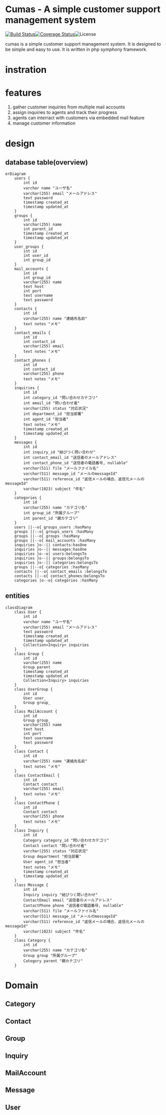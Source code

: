 # Cumas - A simple customer support management system
[![Build Status](https://travis-ci.org/lb-cumas/cumas.svg?branch=master)](https://travis-ci.org/lb-cumas/cumas)[![Coverage Status](https://coveralls.io/repos/github/lb-cumas/cumas/badge.svg?branch=master)](https://coveralls.io/github/lb-cumas/cumas?branch=master)![License](https://img.shields.io/badge/license-MIT-blue.svg)

cumas is a simple customer support management system. It is designed to be simple and easy to use. It is written in php symphony framework.

# instration

# features
1. gather customer inquiries from multiple mail accounts
1. assign inquiries to agents and track their progress
1. agents can interract with customers via embedded mail feature
1. manage customer information

# design
## database table(overview)
```mermaid
erDiagram
	users {
		int id
		varchar name "ユーザ名"
		varchar(255) email "メールアドレス"
		text password
		timestamp created_at
		timestamp updated_at
	}
	groups {
		int id
		varchar(255) name
		int parent_id
		timestamp created_at
		timestamp updated_at
	}
	user_groups {
		int id
		int user_id
		int group_id
	}
	mail_accounts {
		int id
		int group_id
		varchar(255) name
		text host
		int port
		text username
		text password
	}
	contacts {
		int id
		varchar(255) name "連絡先名前"
		text notes "メモ"
	}
	contact_emails {
		int id
		int contact_id
		varchar(255) email
		text notes "メモ"
	}
	contact_phones {
		int id
		int contact_id
		varchar(255) phone
		text notes "メモ"
	}
	inquiries {
		int id
		int category_id "問い合わせカテゴリ"
		int email_id "問い合わせ者"
		varchar(255) status "対応状況"
		int department_id "担当部署"
		int agent_id "担当者"
		text notes "メモ"
		timestamp created_at
		timestamp updated_at
	}
	messages {
		int id
		int inquiry_id "結びつく問い合わせ"
		int contact_email_id "送信者のメールアドレス"
		int contact_phone_id "送信者の電話番号, nullable"
		varchar(511) file "メールファイル名"
		varchar(511) message_id "メールのmessageId"
		varchar(511) reference_id "返信メールの場合、返信元メールのmessageId"
		varchar(1023) subject "件名"
	}
	categories {
		int id
		varchar(255) name "カテゴリ名"
		int group_id "所属グループ"
		int parent_id "親カテゴリ"
	}
	users ||--o{ groups_users :hasMany
	groups ||--o{ groups_users :hasMany
	groups ||--o{ groups :hasMany
	groups ||--o{ mail_accounts :hasMany
	inquiries }o--|| contacts:hasOne
	inquiries }o--|| messages:hasOne
	inquiries }o--o| users:belongsTo
	inquiries }o--|| groups:belongsTo
	inquiries }o--|| categories:belongsTo
	groups ||--o{ categories :hasMany
	contacts ||--o{ contact_emails :belongsTo
	contacts ||--o{ contact_phones:belongsTo
	categories |o--o{ categories :hasMany
```

## entities
```mermaid
classDiagram
	class User {
		int id
		varchar name "ユーザ名"
		varchar(255) email "メールアドレス"
		text password
		timestamp created_at
		timestamp updated_at
		Collection<Inquiry> inquiries
	}
	class Group {
		int id
		varchar(255) name
		Group parent
		timestamp created_at
		timestamp updated_at
		Collection<Inquiry> inquiries
	}
	class UserGroup {
		int id
		User user_
		Group group_
	}
	class MailAccount {
		int id
		Group group_
		varchar(255) name
		text host
		int port
		text username
		text password
	}
	class Contact {
		int id
		varchar(255) name "連絡先名前"
		text notes "メモ"
	}
	class ContactEmail {
		int id
		Contact contact
		varchar(255) email
		text notes "メモ"
	}
	class ContactPhone {
		int id
		Contact contact
		varchar(255) phone
		text notes "メモ"
	}
	class Inquiry {
		int id
		Category category_id "問い合わせカテゴリ"
		Contact contact "問い合わせ者"
		varchar(255) status "対応状況"
		Group department "担当部署"
		User agent_id "担当者"
		text notes "メモ"
		timestamp created_at
		timestamp updated_at
	}
	class Message {
		int id
		Inquiry inquiry "結びつく問い合わせ"
		ContactEmail email "送信者のメールアドレス"
		ContactPhone phone "送信者の電話番号, nullable"
		varchar(511) file "メールファイル名"
		varchar(511) message_id "メールのmessageId"
		varchar(511) reference_id "返信メールの場合、返信元メールのmessageId"
		varchar(1023) subject "件名"
	}
	class Category {
		int id
		varchar(255) name "カテゴリ名"
		Group group "所属グループ"
		Category parent "親カテゴリ"
	}
```
# Domain
## Category

## Contact

## Group

## Inquiry

## MailAccount

## Message

## User
